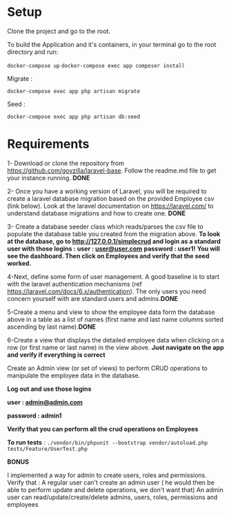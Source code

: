 Setup
=======

Clone the project and go to the root.

To build the Application and it's containers, in your terminal go to the root directory and run:

`docker-compose up`
`docker-compose exec app composer install`

Migrate :

`docker-compose exec app php artisan migrate`

Seed :

`docker-compose exec app php artisan db:seed`

Requirements
=======

1- Download or clone the repository from https://github.com/govzilla/laravel-base. Follow the readme.md file to get your instance running. **DONE**

2- Once you have a working version of Laravel, you will be required to create a laravel database migration based on the provided Employee csv (link below).  Look at the laravel documentation on https://laravel.com/ to understand database migrations and how to create one. **DONE**

3- Create a database seeder class which reads/parses the csv file to populate the database table you created from the migration above.
**To look at the database, go to http://127.0.0.1/simplecrud and login as a standard user with those logins :**
**user : user@user.com**
**password : user1!**
**You will see the dashboard. Then click on Employees and verify that the seed worked.**

4-Next, define some form of user management. A good baseline is to start with the laravel authentication mechanisms (ref https://laravel.com/docs/6.x/authentication).  The only users you need concern yourself with are standard users and admins.**DONE**

5-Create a menu and view to show the employee data form the database above in a table as a list of names (first name and last name columns sorted ascending by last name).**DONE**

6-Create a view that displays the detailed employee data when clicking on a row (or first name or last name) in the view above.
**Just navigate on the app and verify if everything is correct**

Create an  Admin view (or set of views) to perform CRUD operations to manipulate the employee data in the database.

**Log out and use those logins**

**user : admin@admin.com**

**password : admin1**

**Verify that you can perform all the crud operations on Employees**


**To run tests** :
`./vendor/bin/phpunit --bootstrap vendor/autoload.php tests/Feature/UserTest.php`


**BONUS**

I implemented a way for admin to create users, roles and permissions. Verify that :
A regular user can't create an admin user ( he would then be able to perform update and delete operations, we don't want that)
An admin user can read/update/create/delete admins, users, roles, permissions and employees
